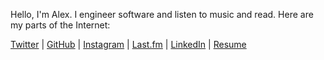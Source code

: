 Hello, I'm Alex. I engineer software and listen to music and read. Here are my parts of the Internet:

[Twitter](https://twitter.com/ohyoucare) | [GitHub](https://github.com/atighe) | [Instagram](https://www.instagram.com/ohyoucare) | [Last.fm](http://www.last.fm/user/thatwillhappen) | [LinkedIn](https://www.linkedin.com/in/atighe) | [Resume](http://alextighe.me/resume)
